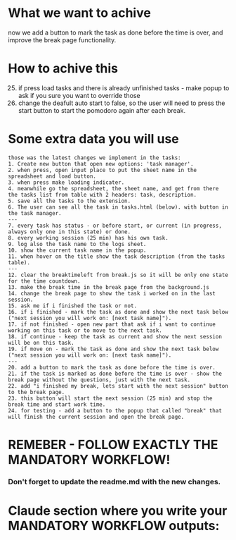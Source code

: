 # What we want to achive
now we add a button to mark the task as done before the time is over, and improve the break page functionality.

# How to achive this

25. if press load tasks and there is already unfinished tasks - make popup to ask if you sure you want to override those
26. change the deafult auto start to false, so the user will need to press the start button to start the pomodoro again after each break.

# Some extra data you will use
```
those was the latest changes we implement in the tasks:
1. Create new button that open new options: 'task manager'.
2. when press, open input place to put the sheet name in the spreadsheet and load button.
3. when press make loading indicater.
4. meanwhile go the spreadsheet, the sheet name, and get from there the tasks list from table with 2 headers: task, description.
5. save all the tasks to the extension.
6. The user can see all the task in tasks.html (below). with button in the task manager.
---
7. every task has status - or before start, or current (in progress, always only one in this state) or done.
8. every working session (25 min) has his own task.
9. log also the task name to the logs sheet.
10. show the current task name in the popup.
11. when hover on the title show the task description (from the tasks table).
---
12. clear the breaktimeleft from break.js so it will be only one state for the time countdown.
13. make the break time in the break page from the background.js
14. change the break page to show the task i worked on in the last session.
15. ask me if i finished the task or not.
16. if i finished - mark the task as done and show the next task below ("next session you will work on: [next task name]").
17. if not finished - open new part that ask if i want to continue working on this task or to move to the next task.
18. if continue - keep the task as current and show the next session will be on this task.
19. if move on - mark the task as done and show the next task below ("next session you will work on: [next task name]").
---
20. add a button to mark the task as done before the time is over.
21. if the task is marked as done before the time is over - show the break page without the questions, just with the next task.
22. add "i finished my break, lets start with the next session" button to the break page.
23. this button will start the next session (25 min) and stop the break time and start work time.
24. for testing - add a button to the popup that called "break" that will finish the current session and open the break page.
```

# REMEBER - FOLLOW EXACTLY THE MANDATORY WORKFLOW!
### Don't forget to update the readme.md with the new changes.

# Claude section where you write your MANDATORY WORKFLOW outputs:
